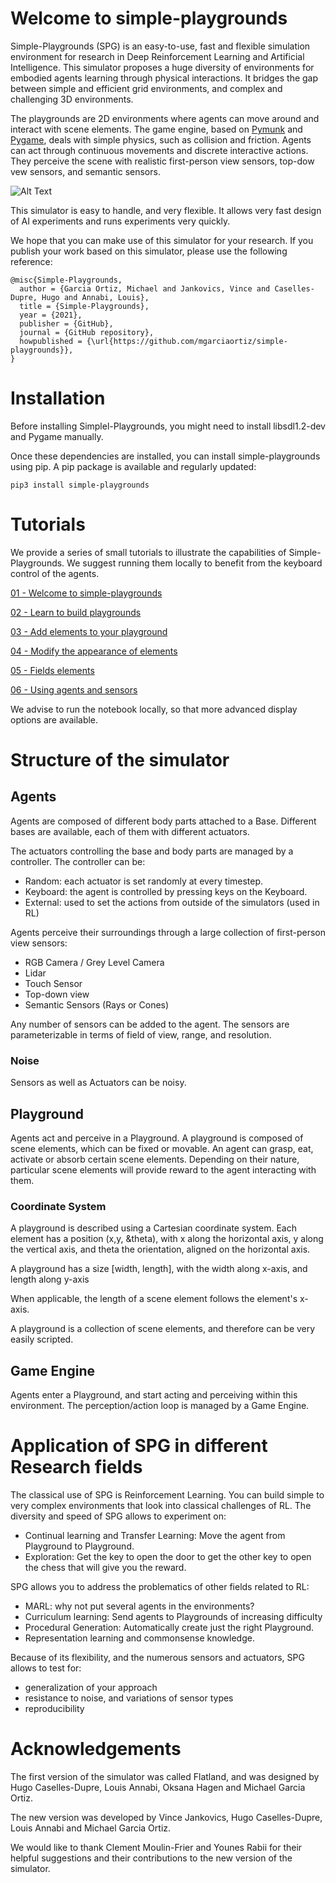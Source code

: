 # Welcome to simple-playgrounds

Simple-Playgrounds (SPG) is an easy-to-use, fast and flexible
simulation environment for research in Deep Reinforcement Learning and Artificial Intelligence.
This simulator proposes a huge diversity of environments for embodied agents learning
through physical interactions.
It bridges the gap between simple and efficient grid environments, and complex and challenging 3D environments.

The playgrounds are 2D environments where agents can move around and interact with scene elements.
The game engine, based on [Pymunk](http://www.pymunk.org) and [Pygame](https://www.pygame.org), deals with simple physics, such as collision and friction.
Agents can act through continuous movements and discrete interactive actions.
They perceive the scene with realistic first-person view sensors, top-dow vew sensors, and 
semantic sensors.

![Alt Text](https://github.com/mgarciaortiz/simple-playgrounds/blob/master/assets/spg.gif)

This simulator is easy to handle, and very flexible. It allows very fast design of AI experiments
and runs experiments very quickly.

We hope that you can make use of this simulator for your research.
If you publish your work based on this simulator, please use the following reference:

```
@misc{Simple-Playgrounds,
  author = {Garcia Ortiz, Michael and Jankovics, Vince and Caselles-Dupre, Hugo and Annabi, Louis},
  title = {Simple-Playgrounds},
  year = {2021},
  publisher = {GitHub},
  journal = {GitHub repository},
  howpublished = {\url{https://github.com/mgarciaortiz/simple-playgrounds}},
}
```

# Installation

Before installing Simplel-Playgrounds, you might need to install libsdl1.2-dev and Pygame manually.

Once these dependencies are installed, you can install simple-playgrounds using pip.
A pip package is available and regularly updated:

`pip3 install simple-playgrounds`

# Tutorials

We provide a series of small tutorials to illustrate the capabilities
of Simple-Playgrounds. We suggest running them locally to benefit from
the keyboard control of the agents.

[01 - Welcome to simple-playgrounds](https://github.com/mgarciaortiz/simple-playgrounds/blob/master/tutorials/jupyter/01_Intro.ipynb)

[02 - Learn to build playgrounds](https://github.com/mgarciaortiz/simple-playgrounds/blob/master/tutorials/jupyter/02_Playgrounds_and_positions.ipynb)

[03 - Add elements to your playground](https://github.com/mgarciaortiz/simple-playgrounds/blob/master/tutorials/jupyter/03_SceneElements.ipynb)

[04 - Modify the appearance of elements](https://github.com/mgarciaortiz/simple-playgrounds/blob/master/tutorials/jupyter/04_Textures.ipynb)

[05 - Fields elements](https://github.com/mgarciaortiz/simple-playgrounds/blob/master/tutorials/jupyter/05_Fields.ipynb)

[06 - Using agents and sensors](https://github.com/mgarciaortiz/simple-playgrounds/blob/master/tutorials/jupyter/06_Agents.ipynb)

We advise to run the notebook locally, so that more advanced display options are available.

# Structure of the simulator

## Agents

Agents are composed of different body parts attached to a Base.
Different bases are available, each of them with different actuators.

The actuators controlling the base and body parts are managed by a controller.
The controller can be:
- Random: each actuator is set randomly at every timestep. 
- Keyboard: the agent is controlled by pressing keys on the Keyboard. 
- External: used to set the actions from outside of the simulators (used in RL)

Agents perceive their surroundings through a large collection of first-person view sensors:
- RGB Camera / Grey Level Camera
- Lidar 
- Touch Sensor
- Top-down view
- Semantic Sensors (Rays or Cones)

Any number of sensors can be added to the agent. The sensors are parameterizable in terms of 
field of view, range, and resolution.

### Noise

Sensors as well as Actuators can be noisy.

## Playground

Agents act and perceive in a Playground. 
A playground is composed of scene elements, which can be fixed or movable.
An agent can grasp, eat, activate or absorb certain scene elements.
Depending on their nature, particular scene elements will provide reward to the agent 
interacting with them.

### Coordinate System

A playground is described using a Cartesian coordinate system. 
Each element has a position (x,y, &theta), 
with x along the horizontal axis, y along the vertical axis, and
theta the orientation, aligned on the horizontal axis.

A playground has a size [width, length], with the width along x-axis, 
and length along y-axis

When applicable, the length of a scene element follows the element's x-axis.

A playground is a collection of scene elements, and therefore can be very easily scripted.

## Game Engine

Agents enter a Playground, and start acting and perceiving within this environment.
The perception/action loop is managed by a Game Engine.

# Application of SPG in different Research fields

The classical use of SPG is Reinforcement Learning. You can build simple to very complex environments
that look into classical challenges of RL.
The diversity and speed of SPG allows to experiment on:
- Continual learning and Transfer Learning: Move the agent from Playground to Playground.
- Exploration: Get the key to open the door to get the other key to open the chess that will give you the reward.

SPG allows you to address the problematics of other fields related to RL:
- MARL: why not put several agents in the environments?
- Curriculum learning: Send agents to Playgrounds of increasing difficulty
- Procedural Generation: Automatically create just the right Playground.
- Representation learning and commonsense knowledge.

Because of its flexibility, and the numerous sensors and actuators, SPG allows to test for:
- generalization of your approach
- resistance to noise, and variations of sensor types
- reproducibility

# Acknowledgements

The first version of the simulator was called Flatland, and was designed by 
Hugo Caselles-Dupre, Louis Annabi, Oksana Hagen and Michael Garcia Ortiz.

The new version was developed by Vince Jankovics, Hugo Caselles-Dupre, Louis Annabi and Michael Garcia Ortiz.

We would like to thank Clement Moulin-Frier and Younes Rabii for their helpful 
suggestions and their contributions to the new version of the simulator.


